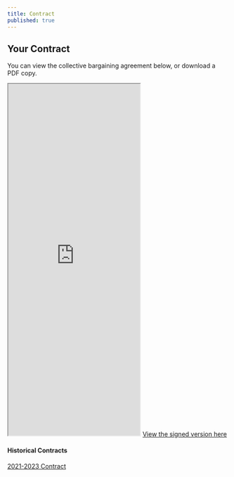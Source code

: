 ```yaml
---
title: Contract
published: true
---
```


## Your Contract

You can view the collective bargaining agreement below, or download a PDF copy.

<iframe height="800" src="https://drive.google.com/file/d/1WFW3nx3fcKqIwRep2ED2OBVy7dwK-DxL/preview">
</iframe>

<a href="https://drive.google.com/file/d/154fKbxEATMsp__PvhFzGcqw7vMipjcB6/view?usp=sharing">
    View the signed version here
</a>

#### Historical Contracts

<a href="https://drive.google.com/file/d/1RKx_rNubPfGRsk0Xr6IClqb9vGfBaICU/view?usp=sharing">
    2021-2023 Contract
</a>